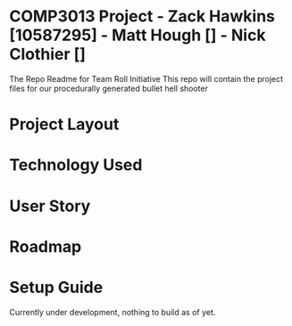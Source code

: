 # COMP3013 Project - Zack Hawkins [10587295] - Matt Hough [] - Nick Clothier []
The Repo Readme for Team Roll Initiative
This repo will contain the project files for our procedurally generated bullet hell shooter

# Project Layout


# Technology Used


# User Story


# Roadmap


# Setup Guide
Currently under development, nothing to build as of yet.
